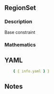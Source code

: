 ## RegionSet

### Description

Base constraint

### Mathematics

## YAML

```yaml
    { { info.yaml } }
```

## Notes

